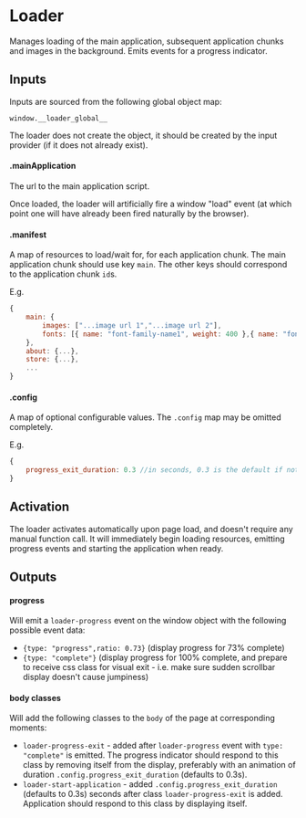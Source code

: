 # Loader

Manages loading of the main application, subsequent application chunks and images in the background. Emits events for a progress indicator.

## Inputs

Inputs are sourced from the following global object map:

`window.__loader_global__`

The loader does not create the object, it should be created by the input provider (if it does not already exist).

#### .mainApplication

The url to the main application script.

Once loaded, the loader will artificially fire a window "load" event (at which point one will have already been fired naturally by the browser).

#### .manifest

A map of resources to load/wait for, for each application chunk. The main application chunk should use key `main`. The other keys should correspond to the application chunk `id`s.

E.g.

```javascript
{
    main: {
        images: ["...image url 1","...image url 2"],
        fonts: [{ name: "font-family-name1", weight: 400 },{ name: "font-family-name2", weight: 300 }]
    },
    about: {...},
    store: {...},
    ...
}
```
#### .config

A map of optional configurable values. The `.config` map may be omitted completely.

E.g.

```javascript
{
    progress_exit_duration: 0.3 //in seconds, 0.3 is the default if not provided.
}
```

## Activation

The loader activates automatically upon page load, and doesn't require any manual function call. It will immediately begin loading resources, emitting progress events and starting the application when ready.

## Outputs

#### progress

Will emit a `loader-progress` event on the window object with the following possible event data:

* `{type: "progress",ratio: 0.73}` (display progress for 73% complete)
* `{type: "complete"}` (display progress for 100% complete, and prepare to receive css class for visual exit - i.e. make sure sudden scrollbar display doesn't cause jumpiness)

#### body classes

Will add the following classes to the `body` of the page at corresponding moments:

* `loader-progress-exit` - added after `loader-progress` event with `type: "complete"` is emitted. The progress indicator should respond to this class by removing itself from the display, preferably with an animation of duration `.config.progress_exit_duration` (defaults to 0.3s).
* `loader-start-application` - added `.config.progress_exit_duration` (defaults to 0.3s) seconds after class `loader-progress-exit` is added. Application should respond to this class by displaying itself.